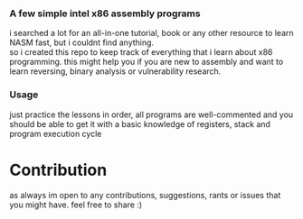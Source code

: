 ### A few simple intel x86 assembly programs  
i searched a lot for an all-in-one tutorial, book or any other resource to learn NASM fast, but i couldnt find anything.  
so i created this repo to keep track of everything that i learn about x86 programming. this might help you if you are new to assembly and want to learn reversing, binary analysis or vulnerability research.  

### Usage  
just practice the lessons in order, all programs are well-commented and you should be able to get it with a basic knowledge of registers, stack and program execution cycle

# Contribution  
as always im open to any contributions, suggestions, rants or issues that you might have. feel free to share :) 
